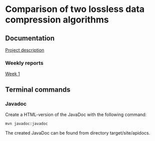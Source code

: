 # Comparison of two lossless data compression algorithms

## Documentation

[Project description](https://github.com/tsalohei/tiralab-taru/blob/main/documentation/project_description.md)

###  Weekly reports

[Week 1](https://github.com/tsalohei/tiralab-taru/blob/main/documentation/weekly_reports/week1.md)


## Terminal commands

### Javadoc

Create a HTML-version of the JavaDoc with the following command:

	mvn javadoc:javadoc

The created JavaDoc can be found from directory target/site/apidocs.
